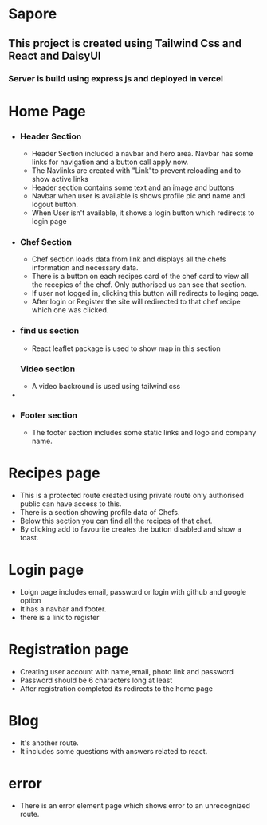 # Sapore

## This project is created using Tailwind Css and React and DaisyUI

### Server is build using express js and deployed in vercel

# Home Page 


* ### Header Section
    * Header Section included a navbar and hero area. Navbar has some links for navigation and a button call apply now.
    * The Navlinks are created with "Link"to prevent reloading and to show active links
    * Header section contains some text and an image and buttons
    * Navbar when user is available is shows profile pic and name and logout button.
    * When User isn't available, it shows a login button which redirects to login page
    
    

* ### Chef Section
    * Chef section loads data from link and displays all the chefs information and necessary data.
    * There is a button on each recipes card of the chef card to view all the recepies of the chef. Only authorised us can see that section.
    * If user not logged in, clicking this button will redirects to loging page.
    * After login or Register the site will redirected to that chef recipe which one was clicked.
 
* ### find us section
    * React leaflet package is used to show map in this section

    ### Video section
    * A video backround is used using tailwind css
* 


* ### Footer section
    * The footer section includes some static links and logo and company name.

   
# Recipes page

 * This is a protected route created using private route only authorised public can have access to this.
 * There is a section showing profile data of Chefs.
 * Below this section you can find all the recipes of that chef.
 * By clicking add to favourite creates the button disabled and show a toast.


 
# Login page 

* Loign page includes email, password or login with github and google option
* It has a navbar and footer.
* there is a link to register


# Registration page

* Creating user account with name,email, photo link and password
* Password should be 6 characters long at least
* After registration completed its redirects to the home page
# Blog 

* It's another route.
* It includes some questions with answers related to react.

# error
* There is an error element page which shows error to an unrecognized route. 


